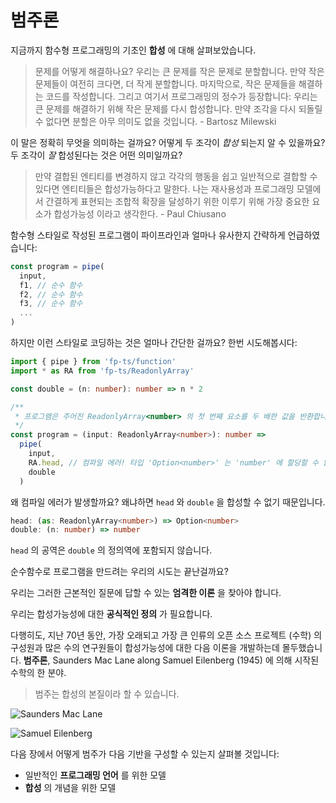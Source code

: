 # 범주론

지금까지 함수형 프로그래밍의 기초인 **합성** 에 대해 살펴보았습니다.

> 문제를 어떻게 해결하나요? 우리는 큰 문제를 작은 문제로 분할합니다. 만약 작은 문제들이 여전히 크다면, 더 작게 분할합니다. 마지막으로, 작은 문제들을 해결하는 코드를 작성합니다. 그리고 여기서 프로그래밍의 정수가 등장합니다: 우리는 큰 문제를 해결하기 위해 작은 문제를 다시 합성합니다. 만약 조각을 다시 되돌릴 수 없다면 분할은 아무 의미도 없을 것입니다. - Bartosz Milewski

이 말은 정확히 무엇을 의미하는 걸까요? 어떻게 두 조각이 _합성_ 되는지 알 수 있을까요? 두 조각이 _잘_ 합성된다는 것은 어떤 의미일까요?

> 만약 결합된 엔티티를 변경하지 않고 각각의 행동을 쉽고 일반적으로 결합할 수 있다면 엔티티들은 합성가능하다고 말한다. 나는 재사용성과 프로그래밍 모델에서 간결하게 표현되는 조합적 확장을 달성하기 위한 이루기 위해 가장 중요한 요소가 합성가능성 이라고 생각한다. - Paul Chiusano

함수형 스타일로 작성된 프로그램이 파이프라인과 얼마나 유사한지 간략하게 언급하였습니다:

```typescript
const program = pipe(
  input,
  f1, // 순수 함수
  f2, // 순수 함수
  f3, // 순수 함수
  ...
)
```

하지만 이런 스타일로 코딩하는 것은 얼마나 간단한 걸까요? 한번 시도해봅시다:

```typescript
import { pipe } from 'fp-ts/function'
import * as RA from 'fp-ts/ReadonlyArray'

const double = (n: number): number => n * 2

/**
 * 프로그램은 주어진 ReadonlyArray<number> 의 첫 번째 요소를 두 배한 값을 반환합니다
 */
const program = (input: ReadonlyArray<number>): number =>
  pipe(
    input,
    RA.head, // 컴파일 에러! 타입 'Option<number>' 는 'number' 에 할당할 수 없습니다
    double
  )
```

왜 컴파일 에러가 발생할까요? 왜냐하면 `head` 와 `double` 을 합성할 수 없기 때문입니다.

```typescript
head: (as: ReadonlyArray<number>) => Option<number>
double: (n: number) => number
```

`head` 의 공역은 `double` 의 정의역에 포함되지 않습니다.

순수함수로 프로그램을 만드려는 우리의 시도는 끝난걸까요?

우리는 그러한 근본적인 질문에 답할 수 있는 **엄격한 이론** 을 찾아야 합니다.

우리는 합성가능성에 대한 **공식적인 정의** 가 필요합니다.

다행히도, 지난 70년 동안, 가장 오래되고 가장 큰 인류의 오픈 소스 프로젝트 (수학) 의 구성원과 많은 수의 연구원들이 합성가능성에 대한 다음 이론을 개발하는데 몰두했습니다.
**범주론**, Saunders Mac Lane along Samuel Eilenberg (1945) 에 의해 시작된 수학의 한 분야.

> 범주는 합성의 본질이라 할 수 있습니다.

![Saunders Mac Lane](/images/maclane.jpg)

![Samuel Eilenberg](/images/eilenberg.jpg)

다음 장에서 어떻게 범주가 다음 기반을 구성할 수 있는지 살펴볼 것입니다:

- 일반적인 **프로그래밍 언어** 를 위한 모델
- **합성** 의 개념을 위한 모델

